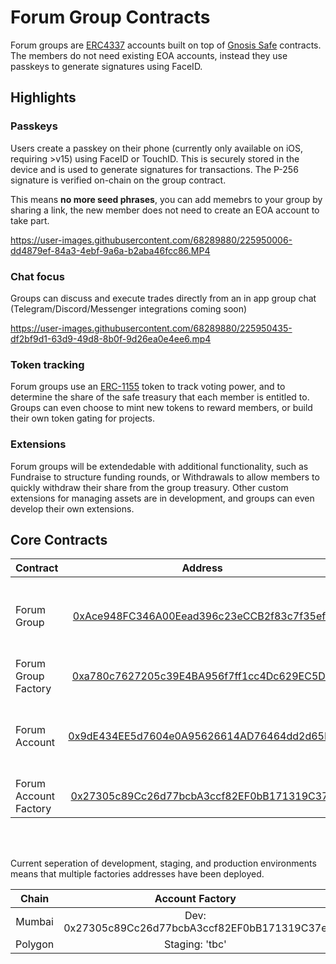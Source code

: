 # Forum Group Contracts

Forum groups are [ERC4337](https://eips.ethereum.org/EIPS/eip-4337) accounts built on top of [Gnosis Safe](https://docs.gnosis.io/safe/docs/contracts_overview/) contracts. The members do not need existing EOA accounts, instead they use passkeys to generate signatures using FaceID.

## Highlights

### **Passkeys**

Users create a passkey on their phone (currently only available on iOS, requiring >v15) using FaceID or TouchID. This is securely stored in the device and is used to generate signatures for transactions. The P-256 signature is verified on-chain on the group contract.

This means **no more seed phrases**, you can add memebrs to your group by sharing a link, the new member does not need to create an EOA account to take part.

https://user-images.githubusercontent.com/68289880/225950006-dd4879ef-84a3-4ebf-9a6a-b2aba46fcc86.MP4

### **Chat focus**

Groups can discuss and execute trades directly from an in app group chat (Telegram/Discord/Messenger integrations coming soon)

https://user-images.githubusercontent.com/68289880/225950435-df2bf9d1-63d9-49d8-8b0f-9d26ea0e4ee6.mp4

### **Token tracking**

Forum groups use an [ERC-1155](https://eips.ethereum.org/EIPS/eip-1155) token to track voting power, and to determine the share of the safe treasury that each member is entitled to. Groups can even choose to mint new tokens to reward members, or build their own token gating for projects.

### **Extensions**

Forum groups will be extendedable with additional functionality, such as Fundraise to structure funding rounds, or Withdrawals to allow members to quickly withdraw their share from the group treasury. Other custom extensions for managing assets are in development, and groups can even develop their own extensions.

## Core Contracts

| Contract              |                                                            Address                                                            | Description                                     |
| :-------------------- | :---------------------------------------------------------------------------------------------------------------------------: | :---------------------------------------------- |
| Forum Group           | [0xAce948FC346A00Eead396c23eCCB2f83c7f35ef6](https://polygonscan.com/address/0xAce948FC346A00Eead396c23eCCB2f83c7f35ef6#code) | ERC4337 enabled safe with P-256 passkey members |
| Forum Group Factory   | [0xa780c7627205c39E4BA956f7ff1cc4Dc629EC5DC](https://polygonscan.com/address/0xa780c7627205c39E4BA956f7ff1cc4Dc629EC5DC#code) | Factory for Forum Groups                        |
| Forum Account         | [0x9dE434EE5d7604e0A95626614AD76464dd2d65E5](https://polygonscan.com/address/0x9dE434EE5d7604e0A95626614AD76464dd2d65E5#code) | ERC4337 enabled safe with P-256 passkey owner   |
| Forum Account Factory | [0x27305c89Cc26d77bcbA3ccf82EF0bB171319C37e](https://polygonscan.com/address/0x27305c89Cc26d77bcbA3ccf82EF0bB171319C37e#code) | Factory for Forum Accounts                      |

<br>
<br>

Current seperation of development, staging, and production environments means that multiple factories addresses have been deployed.

|  Chain  |               **Account Factory**               |                **Group Factory**                |
| :-----: | :---------------------------------------------: | :---------------------------------------------: |
| Mumbai  | Dev: 0x27305c89Cc26d77bcbA3ccf82EF0bB171319C37e | Dev: 0xa780c7627205c39E4BA956f7ff1cc4Dc629EC5DC |
| Polygon |                 Staging: 'tbc'                  |                 Staging: 'tbc'                  |
